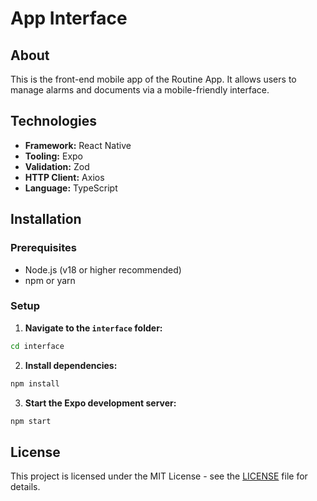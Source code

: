 # App Interface

## About
This is the front-end mobile app of the Routine App. It allows users to manage alarms and documents via a mobile-friendly interface.

## Technologies

- **Framework:** React Native
- **Tooling:** Expo
- **Validation:** Zod
- **HTTP Client:** Axios
- **Language:** TypeScript

## Installation

### Prerequisites
- Node.js (v18 or higher recommended)
- npm or yarn

### Setup

1. **Navigate to the `interface` folder:**

  ```bash
  cd interface
  ```

2. **Install dependencies:**

  ```bash
  npm install
  ```

3. **Start the Expo development server:**

  ```bash
  npm start
  ```

## License

This project is licensed under the MIT License - see the [LICENSE](LICENSE 'See project license') file for details.